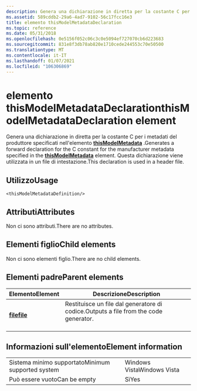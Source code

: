 ```yaml
---
description: Genera una dichiarazione in diretta per la costante C per i metadati del produttore specificati nell'elemento thisModelMetadata.
ms.assetid: 589cddb2-29a6-4ad7-9102-56c17fcc16e3
title: elemento thisModelMetadataDeclaration
ms.topic: reference
ms.date: 05/31/2018
ms.openlocfilehash: 0e5156f052c06c3c0e5094ef727070cb6d223683
ms.sourcegitcommit: 831e8f3db78ab820e1710cede244553c70e50500
ms.translationtype: MT
ms.contentlocale: it-IT
ms.lasthandoff: 01/07/2021
ms.locfileid: "106306869"
---
```

# <a name="thismodelmetadatadeclaration-element"></a><span data-ttu-id="5e62b-103">elemento thisModelMetadataDeclaration</span><span class="sxs-lookup"><span data-stu-id="5e62b-103">thisModelMetadataDeclaration element</span></span>

<span data-ttu-id="5e62b-104">Genera una dichiarazione in diretta per la costante C per i metadati del produttore specificati nell'elemento [**thisModelMetadata**](thismodelmetadata.md) .</span><span class="sxs-lookup"><span data-stu-id="5e62b-104">Generates a forward declaration for the C constant for the manufacturer metadata specified in the [**thisModelMetadata**](thismodelmetadata.md) element.</span></span> <span data-ttu-id="5e62b-105">Questa dichiarazione viene utilizzata in un file di intestazione.</span><span class="sxs-lookup"><span data-stu-id="5e62b-105">This declaration is used in a header file.</span></span>

## <a name="usage"></a><span data-ttu-id="5e62b-106">Utilizzo</span><span class="sxs-lookup"><span data-stu-id="5e62b-106">Usage</span></span>

``` syntax
<thisModelMetadataDefinition/>
```

## <a name="attributes"></a><span data-ttu-id="5e62b-107">Attributi</span><span class="sxs-lookup"><span data-stu-id="5e62b-107">Attributes</span></span>

<span data-ttu-id="5e62b-108">Non ci sono attributi.</span><span class="sxs-lookup"><span data-stu-id="5e62b-108">There are no attributes.</span></span>

## <a name="child-elements"></a><span data-ttu-id="5e62b-109">Elementi figlio</span><span class="sxs-lookup"><span data-stu-id="5e62b-109">Child elements</span></span>

<span data-ttu-id="5e62b-110">Non ci sono elementi figlio.</span><span class="sxs-lookup"><span data-stu-id="5e62b-110">There are no child elements.</span></span>

## <a name="parent-elements"></a><span data-ttu-id="5e62b-111">Elementi padre</span><span class="sxs-lookup"><span data-stu-id="5e62b-111">Parent elements</span></span>



| <span data-ttu-id="5e62b-112">Elemento</span><span class="sxs-lookup"><span data-stu-id="5e62b-112">Element</span></span>                         | <span data-ttu-id="5e62b-113">Descrizione</span><span class="sxs-lookup"><span data-stu-id="5e62b-113">Description</span></span>                                                    |
|---------------------------------|----------------------------------------------------------------|
| [<span data-ttu-id="5e62b-114">**file**</span><span class="sxs-lookup"><span data-stu-id="5e62b-114">**file**</span></span>](file.md)<br/> | <span data-ttu-id="5e62b-115">Restituisce un file dal generatore di codice.</span><span class="sxs-lookup"><span data-stu-id="5e62b-115">Outputs a file from the code generator.</span></span><br/> <br/> |



## <a name="element-information"></a><span data-ttu-id="5e62b-116">Informazioni sull'elemento</span><span class="sxs-lookup"><span data-stu-id="5e62b-116">Element information</span></span>



|                                     |               |
|-------------------------------------|---------------|
| <span data-ttu-id="5e62b-117">Sistema minimo supportato</span><span class="sxs-lookup"><span data-stu-id="5e62b-117">Minimum supported system</span></span><br/> | <span data-ttu-id="5e62b-118">Windows Vista</span><span class="sxs-lookup"><span data-stu-id="5e62b-118">Windows Vista</span></span> |
| <span data-ttu-id="5e62b-119">Può essere vuoto</span><span class="sxs-lookup"><span data-stu-id="5e62b-119">Can be empty</span></span>                        | <span data-ttu-id="5e62b-120">Sì</span><span class="sxs-lookup"><span data-stu-id="5e62b-120">Yes</span></span>           |



 

 




